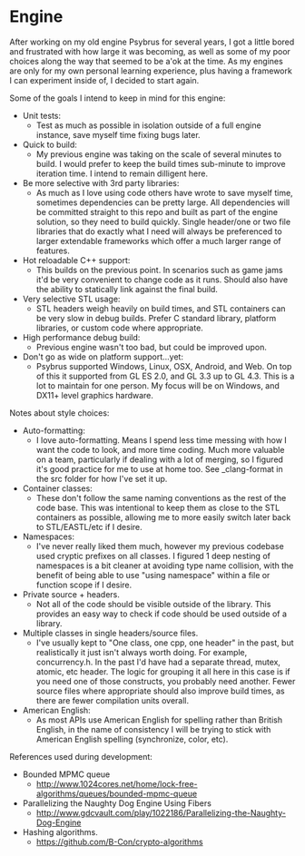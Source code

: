 Engine
======

After working on my old engine Psybrus for several years, I got a little bored and frustrated with how large it was becoming, as well as some of my poor choices along the way that seemed to be a'ok at the time. As my engines are only for my own personal learning experience, plus having a framework I can experiment inside of, I decided to start again.

Some of the goals I intend to keep in mind for this engine:
- Unit tests:
  - Test as much as possible in isolation outside of a full engine instance, save myself time fixing bugs later.
- Quick to build:
  - My previous engine was taking on the scale of several minutes to build. I would prefer to keep the build times sub-minute to improve iteration time. I intend to remain dilligent here.
- Be more selective with 3rd party libraries:
  - As much as I love using code others have wrote to save myself time, sometimes dependencies can be pretty large. All dependencies will be committed straight to this repo and built as part of the engine solution, so they need to build quickly. Single header/one or two file libraries that do exactly what I need will always be preferenced to larger extendable frameworks which offer a much larger range of features.
- Hot reloadable C++ support:
  - This builds on the previous point. In scenarios such as game jams it'd be very convenient to change code as it runs. Should also have the ability to statically link against the final build.
- Very selective STL usage:
  - STL headers weigh heavily on build times, and STL containers can be very slow in debug builds. Prefer C standard library, platform libraries, or custom code where appropriate.
- High performance debug build:
  - Previous engine wasn't too bad, but could be improved upon.
- Don't go as wide on platform support...yet:
  - Psybrus supported Windows, Linux, OSX, Android, and Web. On top of this it supported from GL ES 2.0, and GL 3.3 up to GL 4.3. This is a lot to maintain for one person. My focus will be on Windows, and DX11+ level graphics hardware.


Notes about style choices:
- Auto-formatting:
  - I love auto-formatting. Means I spend less time messing with how I want the code to look, and more time coding. Much more valuable on a team, particularly if dealing with a lot of merging, so I figured it's good practice for me to use at home too. See _clang-format in the src folder for how I've set it up.
- Container classes:
  - These don't follow the same naming conventions as the rest of the code base. This was intentional to keep them as close to the STL containers as possible, allowing me to more easily switch later back to STL/EASTL/etc if I desire.
- Namespaces:
  - I've never really liked them much, however my previous codebase used cryptic prefixes on all classes. I figured 1 deep nesting of namespaces is a bit cleaner at avoiding type name collision, with the benefit of being able to use "using namespace" within a file or function scope if I desire.
- Private source + headers.
  - Not all of the code should be visible outside of the library. This provides an easy way to check if code should be used outside of a library.
- Multiple classes in single headers/source files.
  - I've usually kept to "One class, one cpp, one header" in the past, but realistically it just isn't always worth doing. For example, concurrency.h. In the past I'd have had a separate thread, mutex, atomic, etc header. The logic for grouping it all here in this case is if you need one of those constructs, you probably need another. Fewer source files where appropriate should also improve build times, as there are fewer compilation units overall.
- American English:
  - As most APIs use American English for spelling rather than British English, in the name of consistency I will be trying to stick with American English spelling (synchronize, color, etc).


References used during development:
- Bounded MPMC queue
  - http://www.1024cores.net/home/lock-free-algorithms/queues/bounded-mpmc-queue
- Parallelizing the Naughty Dog Engine Using Fibers
  - http://www.gdcvault.com/play/1022186/Parallelizing-the-Naughty-Dog-Engine
- Hashing algorithms.
  - https://github.com/B-Con/crypto-algorithms